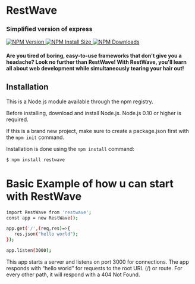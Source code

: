 # RestWave

### Simplified version of express

<p>

<a href="https://npmjs.org/package/restwave" rel="nofollow">
  <img src="https://badgen.net/npm/v/restwave" alt="NPM Version" data-canonical-src="https://badgen.net/npm/v/restwave" style="max-width: 100%;">
</a>

<a href="https://packagephobia.com/result?p=restwave" rel="nofollow">
  <img src="https://badgen.net/packagephobia/install/restwave" alt="NPM Install Size" data-canonical-src="https://badgen.net/packagephobia/install/restwave" style="max-width: 100%;">
</a>

<a href="https://npmcharts.com/compare/restwave?minimal=true" rel="nofollow">
  <img src="https://badgen.net/npm/dm/restwave" alt="NPM Downloads" data-canonical-src="https://badgen.net/npm/dm/restwave" style="max-width: 100%;">
</a>

</p>

#### Are you tired of boring, easy-to-use frameworks that don't give you a headache? Look no further than RestWave! With RestWave, you'll learn all about web development while simultaneously tearing your hair out!

## Installation

This is a Node.js module available through the npm registry.

Before installing, download and install Node.js. Node.js 0.10 or higher is required.

If this is a brand new project, make sure to create a package.json first with the ```npm init``` command.

Installation is done using the ```npm install``` command:

```bash
$ npm install restwave
```
# Basic Example of how u can start with RestWave

```bash
import RestWave from 'restwave';
const app = new RestWave();

app.get('/',(req,res)=>{
   res.json("hello world");
});

app.listen(3000);
```
This app starts a server and listens on port 3000 for connections. The app responds with “hello world” for requests to the root URL (/) or route. For every other path, it will respond with a 404 Not Found.

